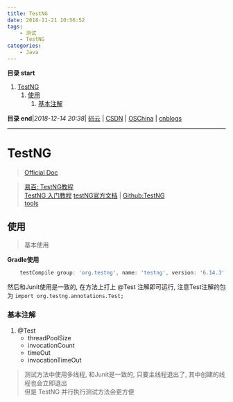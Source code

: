 ```yaml
---
title: TestNG
date: 2018-11-21 10:56:52
tags: 
    - 测试
    - TestNG
categories: 
    - Java
---
```


**目录 start**
 
1. [TestNG](#testng)
    1. [使用](#使用)
        1. [基本注解](#基本注解)

**目录 end**|_2018-12-14 20:38_| [码云](https://gitee.com/gin9) | [CSDN](http://blog.csdn.net/kcp606) | [OSChina](https://my.oschina.net/kcp1104) | [cnblogs](http://www.cnblogs.com/kuangcp)
****************************************
# TestNG
> [Official Doc](http://testng.org/doc/documentation-main.html) 

> [易百: TestNG教程](https://www.yiibai.com/testng/)  
> [TestNG 入门教程](http://www.cnblogs.com/TankXiao/p/3888070.html) 
> [testNG官方文档](http://testng.org/doc/index.html) | [Github:TestNG](https://github.com/cbeust/testng)  
> [tools](http://toolsqa.com/selenium-webdriver/testng-introduction/)

## 使用
> 基本使用

**Gradle使用**
```groovy
    testCompile group: 'org.testng', name: 'testng', version: '6.14.3'
```
然后和Junit使用是一致的, 在方法上打上 @Test 注解即可运行, 注意Test注解的包为 `import org.testng.annotations.Test;`

### 基本注解
1. @Test
    - threadPoolSize
    - invocationCount
    - timeOut
    - invocationTimeOut

> 测试方法中使用多线程, 和Junit是一致的, 只要主线程退出了, 其中创建的线程也会立即退出  
> 但是 TestNG 并行执行测试方法会更方便

